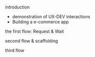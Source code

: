 introduction 
  - demonstration of UX-DEV interactions
  - Building a e-commerce app
 

the first flow:
Request & Wait

second flow & scaffolding

third flow
